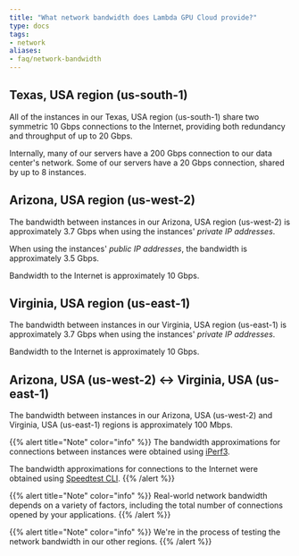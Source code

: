 ```yaml
---
title: "What network bandwidth does Lambda GPU Cloud provide?"
type: docs
tags:
- network
aliases:
- faq/network-bandwidth
---
```


## Texas, USA region (us-south-1)

All of the instances in
our Texas, USA region (us-south-1) share two symmetric 10 Gbps connections to
the Internet, providing both redundancy and throughput of up to 20 Gbps.

Internally, many of our servers have a 200 Gbps connection to our data
center's network. Some of our servers have a 20 Gbps connection, shared by up
to 8 instances.

## Arizona, USA region (us-west-2)

The bandwidth between instances in our Arizona, USA region (us-west-2) is
approximately 3.7 Gbps when using the instances' _private IP addresses_.

When using the instances' _public IP addresses_, the bandwidth is
approximately 3.5 Gbps.

Bandwidth to the Internet is approximately 10 Gbps.

## Virginia, USA region (us-east-1)

The bandwidth between instances in our Virginia, USA region (us-east-1) is
approximately 3.7 Gbps when using the instances' _private IP addresses_.

Bandwidth to the Internet is approximately 10 Gbps.

## Arizona, USA (us-west-2) ↔ Virginia, USA (us-east-1)

The bandwidth between instances in our Arizona, USA (us-west-2) and Virginia,
USA (us-east-1) regions is approximately 100 Mbps.

{{% alert title="Note" color="info" %}}
The bandwidth approximations for connections between instances were obtained
using [iPerf3](https://iperf.fr/).

The bandwidth approximations for connections to the Internet were obtained
using [Speedtest CLI](https://www.speedtest.net/apps/cli).
{{% /alert %}}

{{% alert title="Note" color="info" %}}
Real-world network bandwidth depends on a variety of factors, including the
total number of connections opened by your applications.
{{% /alert %}}

{{% alert title="Note" color="info" %}}
We're in the process of testing the network bandwidth in our other regions.
{{% /alert %}}
